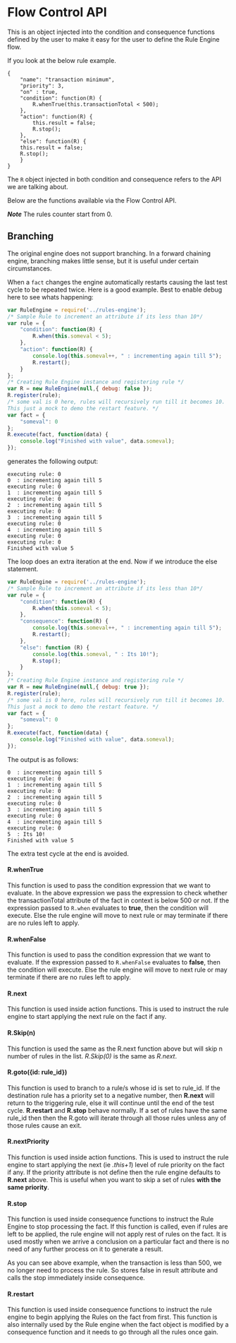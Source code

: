 # Flow Control API 
This is an object injected into the condition and consequence functions defined by the user to make it easy for the user to define the Rule Engine flow.

If you look at the below rule example.

    {
		"name": "transaction minimum",
		"priority": 3,
		"on" : true,
		"condition": function(R) {
			R.whenTrue(this.transactionTotal < 500);
		},
		"action": function(R) {
			this.result = false;
			R.stop();
		},
		"else": function(R) {
		this.result = false;
		R.stop();
		}
    }

The `R` object injected in both condition and consequence refers to the API we are talking about.

Below are the functions available via the Flow Control API.

***Note*** The rules counter start from 0.

## Branching
The original engine does not support branching. In a forward chaining engine, branching makes little sense, but it is useful under certain circumstances. 

When a `fact` changes the engine automatically restarts causing the last test cycle to be repeated twice. Here is a good example. Best to enable debug here to see whats happening:

``` js
var RuleEngine = require('../rules-engine');
/* Sample Rule to increment an attribute if its less than 10*/
var rule = {
    "condition": function(R) {
        R.when(this.someval < 5);
    },
    "action": function(R) {
        console.log(this.someval++, " : incrementing again till 5");
        R.restart();
    }
};
/* Creating Rule Engine instance and registering rule */
var R = new RuleEngine(null,{ debug: false });
R.register(rule);
/* some val is 0 here, rules will recursively run till it becomes 10.
This just a mock to demo the restart feature. */
var fact = {
    "someval": 0
};
R.execute(fact, function(data) {
    console.log("Finished with value", data.someval);
});

```
generates the following output:
```
executing rule: 0
0  : incrementing again till 5
executing rule: 0
1  : incrementing again till 5
executing rule: 0
2  : incrementing again till 5
executing rule: 0
3  : incrementing again till 5
executing rule: 0
4  : incrementing again till 5
executing rule: 0
executing rule: 0
Finished with value 5
```
The loop does an extra iteration at the end. Now if we introduce the else statement.

``` js
var RuleEngine = require('../rules-engine');
/* Sample Rule to increment an attribute if its less than 10*/
var rule = {
    "condition": function(R) {
        R.when(this.someval < 5);
    },
    "consequence": function(R) {
        console.log(this.someval++, " : incrementing again till 5");
        R.restart();
    },
    "else": function (R) {
        console.log(this.someval, " : Its 10!");
        R.stop();
    }
};
/* Creating Rule Engine instance and registering rule */
var R = new RuleEngine(null,{ debug: true });
R.register(rule);
/* some val is 0 here, rules will recursively run till it becomes 10.
This just a mock to demo the restart feature. */
var fact = {
    "someval": 0
};
R.execute(fact, function(data) {
    console.log("Finished with value", data.someval);
});
```
The output is as follows:

```
0  : incrementing again till 5
executing rule: 0
1  : incrementing again till 5
executing rule: 0
2  : incrementing again till 5
executing rule: 0
3  : incrementing again till 5
executing rule: 0
4  : incrementing again till 5
executing rule: 0
5  : Its 10!
Finished with value 5
```

The extra test cycle at the end is avoided.

#### R.whenTrue
This function is used to pass the condition expression that we want to evaluate. In the above expression we pass the expression to check whether the transactionTotal attribute of the fact in context is below 500 or not. If the expression passed to `R.when` evaluates to **true**, then the condition will execute. Else the rule engine will move to next rule or may terminate if there are no rules left to apply.

#### R.whenFalse
This function is used to pass the condition expression that we want to evaluate. If the expression passed to `R.whenFalse` evaluates to **false**, then the condition will execute. Else the rule engine will move to next rule or may terminate if there are no rules left to apply.

#### R.next
This function is used inside action functions. This is used to instruct the rule engine to start applying the next rule on the fact if any.

#### R.Skip(n)
This function is used the same as the R.next function above but will skip n number of rules in the list. *R.Skip(0)* is the same as *R.next*. 

#### R.goto({id: rule_id})
This function is used to branch to a rule/s whose id is set to rule_id.  If the destination rule has a priority set to a negative number, then **R.next** will return to the triggering rule, else it will continue until the end of the test cycle.  **R.restart** and **R.stop** behave normally. If a set of rules have the same rule_id then then the R.goto will iterate through all those rules unless any of those rules cause an exit. 

#### R.nextPriority
This function is used inside action functions. This is used to instruct the rule engine to start applying the next (ie *.this+1*) level of rule priority on the fact if any. If the priority attribute is not define then the rule engine defaults to **R.next** above. This is useful when you want to skip a set of rules **with the same priority**.

#### R.stop
This function is used inside consequence functions to instruct the Rule Engine to stop processing the fact. If this function is called, even if rules are left to be applied, the rule engine will not apply rest of rules on the fact. It is used mostly when we arrive a conclusion on a particular fact and there is no need of any further process on it to generate a result. 

As you can see above example, when the transaction is less than 500, we no longer need to process the rule. So stores false in result attribute and calls the stop immediately inside consequence.

#### R.restart
This function is used inside consequence functions to instruct the rule engine to begin applying the Rules on the fact from first. This function is also internally used by the Rule engine when the fact object is modified by a consequence function and it needs to go through all the rules once gain.




